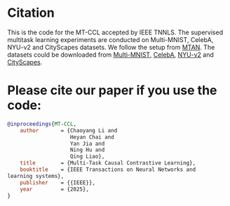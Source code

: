 # Citation
This is the code for the MT-CCL accepted by IEEE TNNLS. 
The supervised multitask learning experiments are conducted on Multi-MNIST, CelebA, NYU-v2 and CityScapes datasets. We follow the setup from [MTAN](https://github.com/lorenmt/mtan). The datasets could be downloaded from [Multi-MNIST](https://github.com/shaohua0116/MultiDigitMNIST), [CelebA](http://mmlab.ie.cuhk.edu.hk/projects/CelebA.html), [NYU-v2](https://www.dropbox.com/sh/86nssgwm6hm3vkb/AACrnUQ4GxpdrBbLjb6n-mWNa?dl=0) and [CityScapes](https://www.dropbox.com/sh/gaw6vh6qusoyms6/AADwWi0Tp3E3M4B2xzeGlsEna?dl=0). 

# Please cite our paper if you use the code:
```bibtex
@inproceedings{MT-CCL,
    author       = {Chaoyang Li and
                    Heyan Chai and
                    Yan Jia and
                    Ning Hu and
                    Qing Liao},
    title        = {Multi-Task Causal Contrastive Learning},
    booktitle    = {IEEE Transactions on Neural Networks and
learning systems},
    publisher    = {{IEEE}},
    year         = {2025},
}
```
